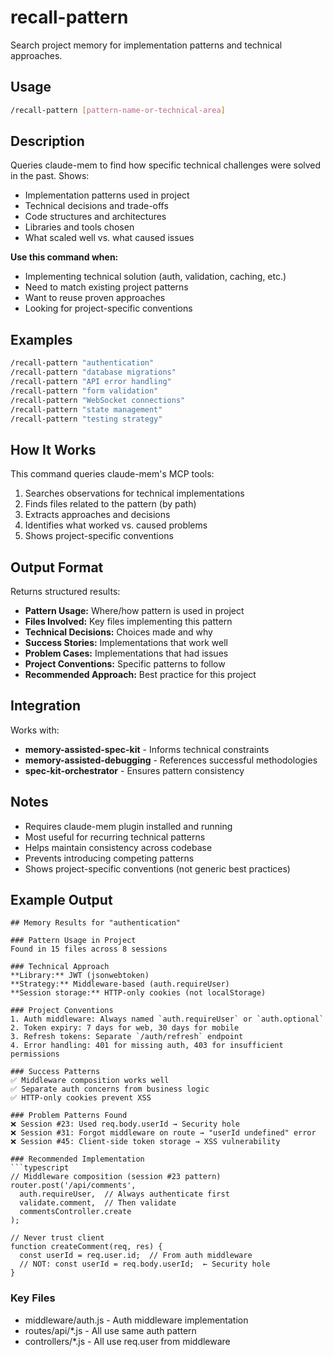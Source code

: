 # recall-pattern

Search project memory for implementation patterns and technical approaches.

## Usage

```bash
/recall-pattern [pattern-name-or-technical-area]
```

## Description

Queries claude-mem to find how specific technical challenges were solved in the past. Shows:
- Implementation patterns used in project
- Technical decisions and trade-offs
- Code structures and architectures
- Libraries and tools chosen
- What scaled well vs. what caused issues

**Use this command when:**
- Implementing technical solution (auth, validation, caching, etc.)
- Need to match existing project patterns
- Want to reuse proven approaches
- Looking for project-specific conventions

## Examples

```bash
/recall-pattern "authentication"
/recall-pattern "database migrations"
/recall-pattern "API error handling"
/recall-pattern "form validation"
/recall-pattern "WebSocket connections"
/recall-pattern "state management"
/recall-pattern "testing strategy"
```

## How It Works

This command queries claude-mem's MCP tools:
1. Searches observations for technical implementations
2. Finds files related to the pattern (by path)
3. Extracts approaches and decisions
4. Identifies what worked vs. caused problems
5. Shows project-specific conventions

## Output Format

Returns structured results:
- **Pattern Usage:** Where/how pattern is used in project
- **Files Involved:** Key files implementing this pattern
- **Technical Decisions:** Choices made and why
- **Success Stories:** Implementations that work well
- **Problem Cases:** Implementations that had issues
- **Project Conventions:** Specific patterns to follow
- **Recommended Approach:** Best practice for this project

## Integration

Works with:
- **memory-assisted-spec-kit** - Informs technical constraints
- **memory-assisted-debugging** - References successful methodologies
- **spec-kit-orchestrator** - Ensures pattern consistency

## Notes

- Requires claude-mem plugin installed and running
- Most useful for recurring technical patterns
- Helps maintain consistency across codebase
- Prevents introducing competing patterns
- Shows project-specific conventions (not generic best practices)

## Example Output

```
## Memory Results for "authentication"

### Pattern Usage in Project
Found in 15 files across 8 sessions

### Technical Approach
**Library:** JWT (jsonwebtoken)
**Strategy:** Middleware-based (auth.requireUser)
**Session storage:** HTTP-only cookies (not localStorage)

### Project Conventions
1. Auth middleware: Always named `auth.requireUser` or `auth.optional`
2. Token expiry: 7 days for web, 30 days for mobile
3. Refresh tokens: Separate `/auth/refresh` endpoint
4. Error handling: 401 for missing auth, 403 for insufficient permissions

### Success Patterns
✅ Middleware composition works well
✅ Separate auth concerns from business logic
✅ HTTP-only cookies prevent XSS

### Problem Patterns Found
❌ Session #23: Used req.body.userId → Security hole
❌ Session #31: Forgot middleware on route → "userId undefined" error
❌ Session #45: Client-side token storage → XSS vulnerability

### Recommended Implementation
```typescript
// Middleware composition (session #23 pattern)
router.post('/api/comments',
  auth.requireUser,  // Always authenticate first
  validate.comment,  // Then validate
  commentsController.create
);

// Never trust client
function createComment(req, res) {
  const userId = req.user.id;  // From auth middleware
  // NOT: const userId = req.body.userId;  ← Security hole
}
```

### Key Files
- middleware/auth.js - Auth middleware implementation
- routes/api/*.js - All use same auth pattern
- controllers/*.js - All use req.user from middleware
```
